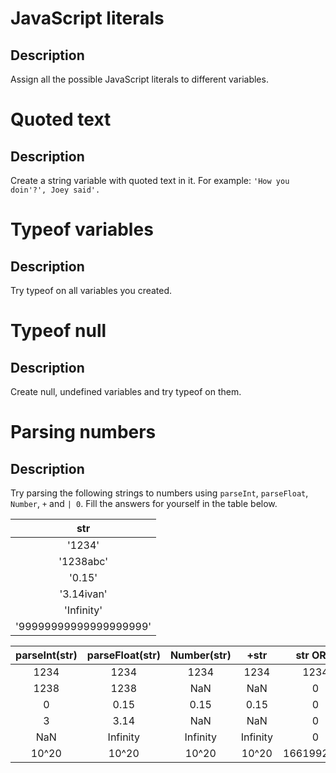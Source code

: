 # JavaScript literals

## Description
Assign all the possible JavaScript literals to different variables.

# Quoted text

## Description
Create a string variable with quoted text in it.
For example: `'How you doin'?', Joey said'.`

# Typeof variables

## Description
Try typeof on all variables you created.

# Typeof null

## Description
Create null, undefined variables and try typeof on them.

# Parsing numbers

## Description
Try parsing the following strings to numbers using `parseInt`, `parseFloat`, `Number`, `+` and `| 0`. Fill the answers for yourself in the table below.

| str                    |
|:----------------------:|
| '1234'                 |
| '1238abc'              |
| '0.15'                 |
| '3.14ivan'             |
| 'Infinity'             |
| '99999999999999999999' |

| parseInt(str) | parseFloat(str) | Number(str) | +str     | str OR 0   |
|:-------------:|:---------------:|:-----------:|:--------:|:----------:|
| 1234          | 1234            | 1234        | 1234     | 1234       |
| 1238          | 1238            | NaN         | NaN      | 0          |
| 0             | 0.15            | 0.15        | 0.15     | 0          |
| 3             | 3.14            | NaN         | NaN      | 0          |
| NaN           | Infinity        | Infinity    | Infinity | 0          |
| 10^20         | 10^20           | 10^20       | 10^20    | 1661992960 |
